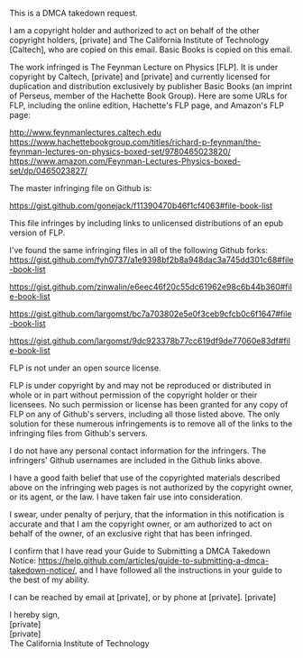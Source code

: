 This is a DMCA takedown request.

I am a copyright holder and authorized to act on behalf of the other copyright holders,  [private] and The California Institute of Technology [Caltech], who are  copied on this email. Basic Books is copied on this email.

The work infringed is The Feynman Lecture on Physics [FLP]. It is under copyright by Caltech, [private] and [private] and currently licensed for duplication and distribution exclusively by publisher Basic Books (an imprint of Perseus, member of the Hachette Book Group). Here are some URLs for FLP, including the online edition, Hachette's FLP page, and Amazon's FLP page:

http://www.feynmanlectures.caltech.edu  
https://www.hachettebookgroup.com/titles/richard-p-feynman/the-feynman-lectures-on-physics-boxed-set/9780465023820/  
https://www.amazon.com/Feynman-Lectures-Physics-boxed-set/dp/0465023827/

The master infringing file on Github is:

https://gist.github.com/gonejack/f11390470b46f1cf4063#file-book-list

This file infringes by including links to unlicensed distributions of an epub version of FLP.

I've found the same infringing files in all of the following Github forks:  
https://gist.github.com/fyh0737/a1e9398bf2b8a948dac3a745dd301c68#file-book-list

https://gist.github.com/zinwalin/e6eec46f20c55dc61962e98c6b44b360#file-book-list

https://gist.github.com/largomst/bc7a703802e5e0f3ceb9cfcb0c6f1647#file-book-list

https://gist.github.com/largomst/9dc923378b77cc619df9de77060e83df#file-book-list

FLP is not under an open source license.

FLP is under copyright by and may not be reproduced or distributed in whole or in part without permission of the copyright holder or their licensees. No such permission or license has been granted for any copy of FLP on any of Github's servers, including all those listed above. The only solution for these numerous infringements is to remove all of the links to the infringing files from Github's servers.

I do not have any personal contact information for the infringers. The infringers' Github usernames are included in the Github links above.

I have a good faith belief that use of the copyrighted materials described above on the infringing web pages is not authorized by the copyright owner, or its agent, or the law. I have taken fair use into consideration.

I swear, under penalty of perjury, that the information in this notification is accurate and that I am the copyright owner, or am authorized to act on behalf of the owner, of an exclusive right that has been infringed.

I confirm that I have read your Guide to Submitting a DMCA Takedown Notice: https://help.github.com/articles/guide-to-submitting-a-dmca-takedown-notice/, and I have followed all the instructions in your guide to the best of my ability.

I can be reached by email at [private], or by phone at [private]. [private]

I hereby sign,  
[private]  
[private]  
The California Institute of Technology
